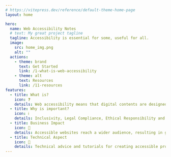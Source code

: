 ```yaml
---
# https://vitepress.dev/reference/default-theme-home-page
layout: home

hero:
  name: Web Accessibility Notes
  # text: My great project tagline
  tagline: Accessibility is essential for some, useful for all.
  image:
    src: home_img.png
    alt: ""
  actions:
    - theme: brand
      text: Get Started
      link: /1-what-is-web-accessibility
    - theme: alt
      text: Resources
      link: /11-resources
features:
  - title: What is?
    icon: ❓
    details: Web accessibility means that digital contents are designed and developed so that people with disabilities can use them.
  - title: Why is important?
    icon: ℹ️
    details: Inclusivity, Legal Compliance, Ethical Responsibility and much more...
  - title: Business Impact
    icon: 💼
    details: Accessible websites reach a wider audience, resulting in greater user engagement and satisfaction, and potentially more customers.
  - title: Technical Aspect
    icon: 🔧
    details: Technical advice and tutorials for creating accessible products.
---
```


